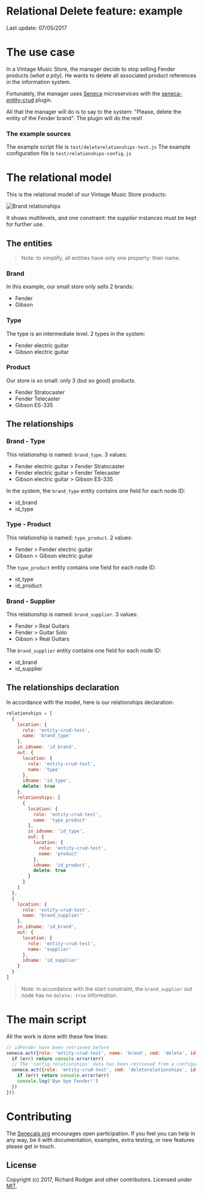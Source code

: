 # Relational Delete feature: example

Last update: 07/05/2017

# The use case

In a Vintage Music Store, the manager decide to stop selling Fender products (*what a pity*). He wants to delete all associated product references in the information system.

Fortunately, the manager uses [Seneca][] microservices with the [seneca-entity-crud][] plugin.

All that the manager will do is to say to the system: "Please, delete the entity of the Fender brand". The plugin will do the rest!

### The example sources

The example script file is `test/deleterelationships-test.js`
The example configuration file is `test/relationships-config.js`

# The relational model

This is the relational model of our Vintage Music Store products:

![Brand relationships](http://i.imgur.com/OU6Vsyh.jpg)

It shows multilevels, and one constraint: the *supplier* instances must be kept for further use.

## The entities

> Note: to simplify, all entities have only one property: their name.

### Brand

In this example, our small store only sells 2 brands:

- Fender
- Gibson

### Type

The type is an intermediate level. 2 types in the system:

- Fender electric guitar
- Gibson electric guitar

### Product

Our store is so small: only 3 (but so good) products.

- Fender Stratocaster
- Fender Telecaster
- Gibson ES-335

## The relationships

### Brand - Type

This relationship is named: `brand_type`. 3 values:

- Fender electric guitar > Fender Stratocaster
- Fender electric guitar > Fender Telecaster
- Gibson electric guitar > Gibson ES-335

In the system, the `brand_type` entity contains one field for each node ID:

- id_brand
- id_type

### Type - Product

This relationship is named: `type_product`. 2 values:

- Fender > Fender electric guitar
- Gibson > Gibson electric guitar

The `type_product` entity contains one field for each node ID:

- id_type
- id_product

### Brand - Supplier

This relationship is named: `brand_supplier`. 3 values:

- Fender > Real Guitars
- Fender > Guitar Solo
- Gibson > Real Guitars

The `brand_supplier` entity contains one field for each node ID:

- id_brand
- id_supplier

## The relationships declaration

In accordance with the model, here is our relationships declaration:

```js
relationships = [
  {
    location: {
      role: 'entity-crud-test',
      name: 'brand_type'
    },
    in_idname: 'id_brand',
    out: {
      location: {
        role: 'entity-crud-test',
        name: 'type'
      },
      idname: 'id_type',
      delete: true
    },
    relationships: [
      {
        location: {
          role: 'entity-crud-test',
          name: 'type_product'
        },
        in_idname: 'id_type',
        out: {
          location: {
            role: 'entity-crud-test',
            name: 'product'
          },
          idname: 'id_product',
          delete: true
        }
      }
    ]
  },
  {
    location: {
      role: 'entity-crud-test',
      name: 'brand_supplier'
    },
    in_idname: 'id_brand',
    out: {
      location: {
        role: 'entity-crud-test',
        name: 'supplier'
      },
      idname: 'id_supplier'
    }
  }
]
```

> Note: in accordance with the start constraint, the `brand_supplier` *out* node has no `delete: true` information.

# The main script

All the work is done with these few lines:

```js
// idFender have been retrieved before
seneca.act({role: 'entity-crud-test', name: 'brand', cmd: 'delete', id: idFender}, function (err, result) {
  if (err) return console.error(err)
  // The 'config.relationships' data has been retrieved from a configuration file
  seneca.act({role: 'entity-crud-test', cmd: 'deleterelationships', id: idFender, relationships: config.relationships}, function (err, result) {
    if (err) return console.error(err)
    console.log('Bye bye Fender!')
  })
}))
```

# Contributing
The [Senecajs org][] encourages open participation. If you feel you can help in any way, be it with documentation, examples, extra testing, or new features please get in touch.

## License
Copyright (c) 2017, Richard Rodger and other contributors.
Licensed under [MIT][].

[MIT]: ../LICENSE
[Senecajs org]: https://github.com/senecajs/
[Seneca]: https://github.com/senecajs/seneca
[seneca-entity-crud]: https://github.com/jack-y/seneca-entity-crud
[delete]: https://github.com/jack-y/seneca-entity-crud#delete
[truncate]: https://github.com/jack-y/seneca-entity-crud#truncate
[seneca mesh]: https://github.com/senecajs/seneca-mesh
[entities]: http://senecajs.org/docs/tutorials/understanding-data-entities.html
[triggers]: https://github.com/jack-y/seneca-triggers
[namespace]: http://senecajs.org/docs/tutorials/understanding-data-entities.html#zone-base-and-name-the-entity-namespace
[message]: http://senecajs.org/getting-started/#how-patterns-work
[readme]: https://github.com/jack-y/seneca-entity-crud/blob/master/relationships/README-EXAMPLE.md
